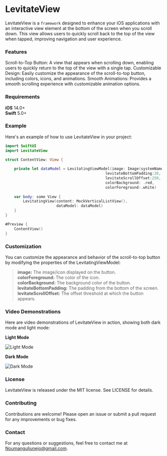 # LevitateView

LevitateView is a `framework` designed to enhance your iOS applications with an interactive view element at the bottom of the screen when you scroll down. This view allows users to quickly scroll back to the top of the view when tapped, improving navigation and user experience.<br>

### Features<br>

Scroll-to-Top Button: A view that appears when scrolling down, enabling users to quickly return to the top of the view with a single tap.
Customizable Design: Easily customize the appearance of the scroll-to-top button, including colors, icons, and animations.
Smooth Animations: Provides a smooth scrolling experience with customizable animation options.<br>

### Requirements
**iOS** 14.0+ <br>
**Swift** 5.0+

### Example
Here's an example of how to use LevitateView in your project:

```swift
import SwiftUI
import LevitateView

struct ContentView: View {
    
    private let dataModel = LevitatingViewModel(image: Image(systemName: "arrow.up"),
                                             levitateBottomPadding:20,
                                             levitateScrollOffset:250,
                                             colorBackground: .red,
                                             colorForeground:.white)
    
    var body: some View {
        LevitatingView(content: MockVerticalListView(),
                       dataModel: dataModel)
    }
}

#Preview {
    ContentView()
}
```

### Customization
You can customize the appearance and behavior of the scroll-to-top button by modifying the properties of the LevitatingViewModel:<br>

>**image:** The image/icon displayed on the button.<br>
>**colorForeground:** The color of the icon.<br>
>**colorBackground:** The background color of the button.<br>
>**levitateBottomPadding:** The padding from the bottom of the screen.<br>
>**levitateScrollOffset:** The offset threshold at which the button appears.<be>


### Video Demonstrations
Here are video demonstrations of LevitateView in action, showing both dark mode and light mode:

**Light Mode** <br>

![Light Mode](https://github.com/Nomi-ngj/LevitateView/assets/17121200/092cdd28-8fb5-48d5-b74a-7523cca48129)

**Dark Mode** <br>

![Dark Mode](https://github.com/Nomi-ngj/LevitateView/assets/17121200/f6f19b65-601f-4aca-bf59-7b401339996c)

### License <br>
LevitateView is released under the MIT license. See LICENSE for details. <br>

### Contributing<br>
Contributions are welcome! Please open an issue or submit a pull request for any improvements or bug fixes.<br>

### Contact<br>
For any questions or suggestions, feel free to contact me at Noumanguljunejo@gmail.com.<br>
